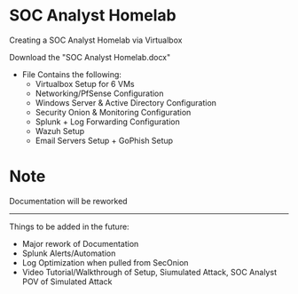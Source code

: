 # SOC Analyst Homelab
Creating a SOC Analyst Homelab via Virtualbox

Download the "SOC Analyst Homelab.docx"
- File Contains the following:
  - Virtualbox Setup for 6 VMs
  - Networking/PfSense Configuration
  - Windows Server & Active Directory Configuration
  - Security Onion & Monitoring Configuration
  - Splunk + Log Forwarding Configuration
  - Wazuh Setup
  - Email Servers Setup + GoPhish Setup

# Note
Documentation will be reworked
*************

Things to be added in the future:
- Major rework of Documentation
- Splunk Alerts/Automation
- Log Optimization when pulled from SecOnion
- Video Tutorial/Walkthrough of Setup, Siumulated Attack, SOC Analyst POV of Simulated Attack
